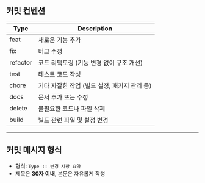 ## 커밋 컨벤션

| Type     | Description                              |
|----------|------------------------------------------|
| feat     | 새로운 기능 추가                         |
| fix      | 버그 수정                                |
| refactor | 코드 리팩토링 (기능 변경 없이 구조 개선) |
| test     | 테스트 코드 작성                         |
| chore    | 기타 자잘한 작업 (빌드 설정, 패키지 관리 등) |
| docs     | 문서 추가 또는 수정                      |
| delete   | 불필요한 코드나 파일 삭제                |
| build    | 빌드 관련 파일 및 설정 변경              |

---

## 커밋 메시지 형식

- 형식: `Type :: 변경 사항 요약`  
- 제목은 **30자 이내**, 본문은 자유롭게 작성  
